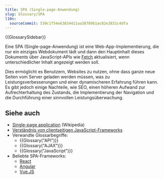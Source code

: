 ```yaml
---
title: SPA (Single-page-Anwendung)
slug: Glossary/SPA
l10n:
  sourceCommit: 530c1f54e63834411aa38789b1ac82e3831c4dfa
---
```


{{GlossarySidebar}}

Eine SPA (Single-page-Anwendung) ist eine Web-App-Implementierung, die nur ein einziges Webdokument lädt und dann den Hauptinhalt dieses Dokuments über JavaScript-APIs wie [Fetch](/de/docs/Web/API/Fetch_API) aktualisiert, wenn unterschiedlicher Inhalt angezeigt werden soll.

Dies ermöglicht es Benutzern, Websites zu nutzen, ohne dass ganze neue Seiten vom Server geladen werden müssen, was zu Leistungsverbesserungen und einer dynamischeren Erfahrung führen kann. Es gibt jedoch einige Nachteile, wie SEO, einen höheren Aufwand zur Aufrechterhaltung des Zustands, die Implementierung der Navigation und die Durchführung einer sinnvollen Leistungsüberwachung.

## Siehe auch

- [Single-page application](https://en.wikipedia.org/wiki/Single-page_application) (Wikipedia)
- [Verständnis von clientseitigen JavaScript-Frameworks](/de/docs/Learn/Tools_and_testing/Client-side_JavaScript_frameworks)
- Verwandte Glossarbegriffe:
  - {{Glossary("API")}}
  - {{Glossary("AJAX")}}
  - {{Glossary("JavaScript")}}
- Beliebte SPA-Frameworks:
  - [React](https://react.dev/)
  - [Angular](https://angular.dev/)
  - [Vue.JS](https://vuejs.org/)
